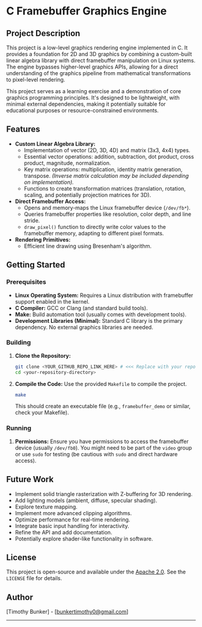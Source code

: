 # C Framebuffer Graphics Engine

## Project Description

This project is a low-level graphics rendering engine implemented in C. It provides a foundation for 2D and 3D graphics by combining a custom-built linear algebra library with direct framebuffer manipulation on Linux systems.  The engine bypasses higher-level graphics APIs, allowing for a direct understanding of the graphics pipeline from mathematical transformations to pixel-level rendering.

This project serves as a learning exercise and a demonstration of core graphics programming principles. It's designed to be lightweight, with minimal external dependencies, making it potentially suitable for educational purposes or resource-constrained environments.

## Features

*   **Custom Linear Algebra Library:**
    *   Implementation of vector (2D, 3D, 4D) and matrix (3x3, 4x4) types.
    *   Essential vector operations: addition, subtraction, dot product, cross product, magnitude, normalization.
    *   Key matrix operations: multiplication, identity matrix generation, transpose. *(Inverse matrix calculation may be included depending on implementation).*
    *   Functions to create transformation matrices (translation, rotation, scaling, and potentially projection matrices for 3D).
*   **Direct Framebuffer Access:**
    *   Opens and memory-maps the Linux framebuffer device (`/dev/fb*`).
    *   Queries framebuffer properties like resolution, color depth, and line stride.
    *   `draw_pixel()` function to directly write color values to the framebuffer memory, adapting to different pixel formats.
*   **Rendering Primitives:**
    *   Efficient line drawing using Bresenham's algorithm.

## Getting Started

### Prerequisites

*   **Linux Operating System:**  Requires a Linux distribution with framebuffer support enabled in the kernel.
*   **C Compiler:**  GCC or Clang (and standard build tools).
*   **Make:**  Build automation tool (usually comes with development tools).
*   **Development Libraries (Minimal):** Standard C library is the primary dependency. No external graphics libraries are needed.

### Building

1.  **Clone the Repository:**
    ```bash
    git clone <YOUR_GITHUB_REPO_LINK_HERE> # <<< Replace with your repo link
    cd <your-repository-directory>
    ```

2.  **Compile the Code:**
    Use the provided `Makefile` to compile the project.
    ```bash
    make
    ```
    This should create an executable file (e.g., `framebuffer_demo` or similar, check your Makefile).

### Running

1.  **Permissions:** Ensure you have permissions to access the framebuffer device (usually `/dev/fb0`). You might need to be part of the `video` group or use `sudo` for testing (be cautious with `sudo` and direct hardware access).

## Future Work

*   Implement solid triangle rasterization with Z-buffering for 3D rendering.
*   Add lighting models (ambient, diffuse, specular shading).
*   Explore texture mapping.
*   Implement more advanced clipping algorithms.
*   Optimize performance for real-time rendering.
*   Integrate basic input handling for interactivity.
*   Refine the API and add documentation.
*   Potentially explore shader-like functionality in software.

## License

This project is open-source and available under the [Apache 2.0](LICENSE). See the `LICENSE` file for details.

## Author

[Timothy Bunker] - [bunkertimothy0@gmail.com]

---